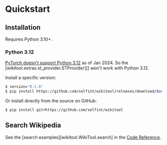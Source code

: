 # Quickstart

## Installation

Requires Python 3.10+.

### Python 3.12

[PyTorch doesn't support Python 3.12](https://download.pytorch.org/whl/torch/) as of Jan 2024.
So the [wikitool.extras.st_provider.STProvider][] won't work with Python 3.12.

Install a specific version:

```sh
$ version="0.1.0"
$ pip install https://github.com/selfint/wikitool/releases/download/$version/wikitool-$version-py3-none-any.whl
```

Or install directly from the source on GitHub:

```sh
$ pip install git+https://github.com/selfint/wikitool
```

## Search Wikipedia

See the [search examples][wikitool.WikiTool.search] in the [Code Reference](reference).

